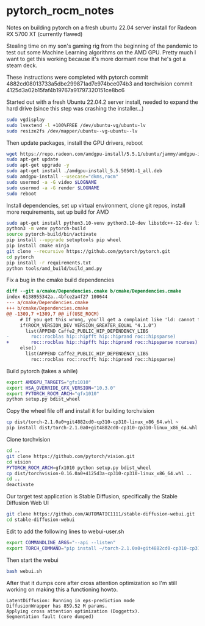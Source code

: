 # pytorch_rocm_notes
Notes on building pytorch on a fresh ubuntu 22.04 server install for Radeon RX 5700 XT (currently flawed)

Stealing time on my son's gaming rig from the beginning of the pandemic to test out some Machine Learning algorithms on the AMD GPU. Pretty much I want to get this working because it's more dormant now that he's got a steam deck.

These instructions were completed with pytorch commit 4882cd08013733a5dbe299871ad7e974bce074b3 and torchvision commit 4125d3a02b15faf4b19767a91797320151ce8bc6

Started out with a fresh Ubuntu 22.04.2 server install, needed to expand the hard drive (since this step was crashing the installer...)
```bash
sudo vgdisplay
sudo lvextend -l +100%FREE /dev/ubuntu-vg/ubuntu-lv
sudo resize2fs /dev/mapper/ubuntu--vg-ubuntu--lv
```

Then update packages, install the GPU drivers, reboot
```bash
wget https://repo.radeon.com/amdgpu-install/5.5.1/ubuntu/jammy/amdgpu-install_5.5.50501-1_all.deb
sudo apt-get update
sudo apt-get upgrade -y
sudo apt-get install ./amdgpu-install_5.5.50501-1_all.deb
sudo amdgpu-install --usecase="dkms,rocm"
sudo usermod -a -G video $LOGNAME
sudo usermod -a -G render $LOGNAME
sudo reboot
```

Install dependencies, set up virtual environment, clone git repos, install more requirements, set up build for AMD
```bash
sudo apt-get install python3.10-venv python3.10-dev libstdc++-12-dev libjpeg-dev libpng-dev
python3 -m venv pytorch-build
source pytorch-build/bin/activate
pip install --upgrade setuptools pip wheel
pip install cmake ninja
git clone --recursive https://github.com/pytorch/pytorch.git 
cd pytorch 
pip install -r requirements.txt
python tools/amd_build/build_amd.py
```
Fix a bug in the cmake build dependencies
```diff
diff --git a/cmake/Dependencies.cmake b/cmake/Dependencies.cmake
index 6138955342a..4bfce2a4f27 100644
--- a/cmake/Dependencies.cmake
+++ b/cmake/Dependencies.cmake
@@ -1309,7 +1309,7 @@ if(USE_ROCM)
     # If you get this wrong, you'll get a complaint like 'ld: cannot find -lrocblas-targets'
     if(ROCM_VERSION_DEV VERSION_GREATER_EQUAL "4.1.0")
       list(APPEND Caffe2_PUBLIC_HIP_DEPENDENCY_LIBS
-        roc::rocblas hip::hipfft hip::hiprand roc::hipsparse)
+        roc::rocblas hip::hipfft hip::hiprand roc::hipsparse ncurses)
     else()
       list(APPEND Caffe2_PUBLIC_HIP_DEPENDENCY_LIBS
         roc::rocblas roc::rocfft hip::hiprand roc::hipsparse)
```

Build pytorch (takes a while)
```bash
export AMDGPU_TARGETS="gfx1010"
export HSA_OVERRIDE_GFX_VERSION="10.3.0"
export PYTORCH_ROCM_ARCH="gfx1010" 
python setup.py bdist_wheel
```

Copy the wheel file off and install it for building torchvision
```bash
cp dist/torch-2.1.0a0+git4882cd0-cp310-cp310-linux_x86_64.whl ~
pip install dist/torch-2.1.0a0+git4882cd0-cp310-cp310-linux_x86_64.whl 
```
Clone torchvision
```bash
cd ..
git clone https://github.com/pytorch/vision.git
cd vision
PYTORCH_ROCM_ARCH=gfx1010 python setup.py bdist_wheel
cp dist/torchvision-0.16.0a0+4125d3a-cp310-cp310-linux_x86_64.whl ..
cd ..
deactivate
```

Our target test application is Stable Diffusion, specifically the Stable Diffusion Web UI
```bash
git clone https://github.com/AUTOMATIC1111/stable-diffusion-webui.git
cd stable-diffusion-webui
```

Edit to add the following lines to webui-user.sh
```bash
export COMMANDLINE_ARGS="--api --listen"
export TORCH_COMMAND="pip install ~/torch-2.1.0a0+git4882cd0-cp310-cp310-linux_x86_64.whl ~/torchvision-0.16.0a0+4125d3a-cp310-cp310-linux_x86_64.whl"
```

Then start the webui
```bash
bash webui.sh
```

After that it dumps core after cross attention optimization so I'm still working on making this a functioning howto.
```
LatentDiffusion: Running in eps-prediction mode
DiffusionWrapper has 859.52 M params.
Applying cross attention optimization (Doggettx).
Segmentation fault (core dumped)
```
